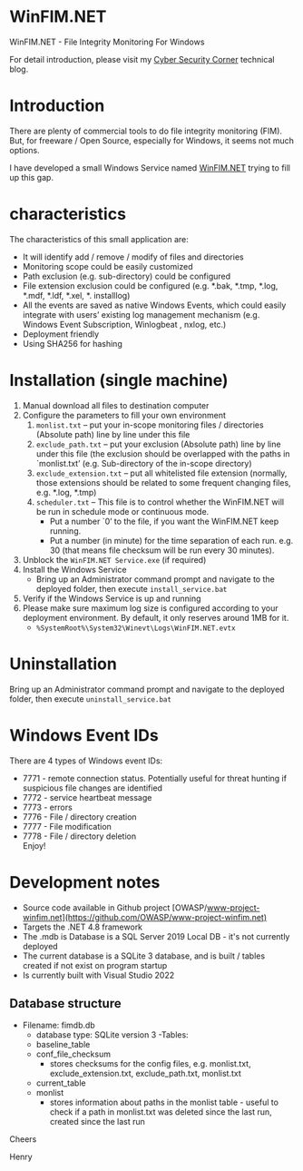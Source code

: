 # WinFIM.NET
WinFIM.NET - File Integrity Monitoring For Windows

For detail introduction, please visit my [Cyber Security Corner](https://redblueteam.wordpress.com/2020/03/11/winfim-net-windows-file-integrity-monitoring/) technical blog.

# Introduction
There are plenty of commercial tools to do file integrity monitoring (FIM). But, for freeware / Open Source, especially for Windows, it seems not much options.

I have developed a small Windows Service named [WinFIM.NET](https://github.com/redblueteam/WinFIM.NET) trying to fill up this gap.

# characteristics
The characteristics of this small application are:

- It will identify add / remove / modify of files and directories
- Monitoring scope could be easily customized
- Path exclusion (e.g. sub-directory) could be configured
- File extension exclusion could be configured (e.g. *.bak, *.tmp, *.log, *.mdf, *.ldf, *.xel, *. installlog)
- All the events are saved as native Windows Events, which could easily integrate with users’ existing log management mechanism (e.g. Windows Event Subscription, Winlogbeat , nxlog, etc.)
- Deployment friendly
- Using SHA256 for hashing

# Installation (single machine)
1. Manual download all files to destination computer
2. Configure the parameters to fill your own environment
    1. `monlist.txt` – put your in-scope monitoring files / directories (Absolute path) line by line under this file<br>
    2. `exclude_path.txt` – put your exclusion (Absolute path) line by line under this file (the exclusion should be overlapped with the paths in `monlist.txt’ (e.g. Sub-directory of the in-scope directory)<br>
    3. `exclude_extension.txt` – put all whitelisted file extension (normally, those extensions should be related to some frequent changing files, e.g. *.log, *.tmp)<br>
    4. `scheduler.txt` – This file is to control whether the WinFIM.NET will be run in schedule mode or continuous mode.<br>
        - Put a number `0’ to the file, if you want the WinFIM.NET keep running.
        - Put a number (in minute) for the time separation of each run. e.g. 30 (that means file checksum will be run every 30 minutes).
3. Unblock the `WinFIM.NET Service.exe` (if required)
4. Install the Windows Service
    - Bring up an Administrator command prompt and navigate to the deployed folder, then execute `install_service.bat`
5. Verify if the Windows Service is up and running
6. Please make sure maximum log size is configured according to your deployment environment. By default, it only reserves around 1MB for it.
    - `%SystemRoot%\System32\Winevt\Logs\WinFIM.NET.evtx`
  
# Uninstallation
  Bring up an Administrator command prompt and navigate to the deployed folder, then execute `uninstall_service.bat`
  
# Windows Event IDs
There are 4 types of Windows event IDs:
- 7771 - remote connection status. Potentially useful for threat hunting if suspicious file changes are identified
- 7772 - service heartbeat message
- 7773 - errors
- 7776 - File / directory creation
- 7777 - File modification
- 7778 - File / directory deletion  
Enjoy!
 
# Development notes
- Source code available in Github project [OWASP/www-project-winfim.net](https://github.com/OWASP/www-project-winfim.net)
- Targets the .NET 4.8 framework
- The .mdb is Database is a SQL Server 2019 Local DB - it's not currently deployed
- The current database is a SQLite 3 database, and is built / tables created if not exist on program startup
- Is currently built with Visual Studio 2022

## Database structure
- Filename: fimdb.db
  - database type: SQLite version 3
-Tables:
  - baseline_table
  - conf_file_checksum
    - stores checksums for the config files, e.g. monlist.txt, exclude_extension.txt, exclude_path.txt, monlist.txt
  - current_table
  - monlist
    - stores information about paths in the monlist table - useful to check if a path in monlist.txt was deleted since the last run, created since the last run

 Cheers
 
 Henry
